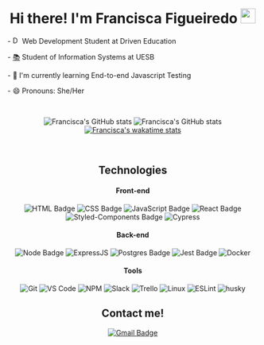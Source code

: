 <h1 align="center">Hi there! I'm Francisca Figueiredo <img src="https://emojis.slackmojis.com/emojis/images/1577982316/7421/typingcat.gif?1577982316" width="30"/></h1>

<div align="flex-start">
  
  <p>- <a href='https://www.driven.com.br/'><img width='15px' src='https://www.driven.com.br/wp-content/uploads/2021/07/logo-footer.svg' alt="Driven Education" /></a>  Web Development Student at Driven Education</p>
  <p>- <a href='http://www.uesb.br/' >📚</a> Student of Information Systems at UESB</p>
  <p>- 🧪 I'm currently learning End-to-end Javascript Testing</p>
  <p>- 😄 Pronouns: She/Her</p>

</div>

<br>

<div align="center">

  ![Francisca's GitHub stats](https://github-readme-stats.vercel.app/api?username=FranciscaFigueiredo&show_icons=true&theme=radical&count_private=true&hide=stars,issues)
  ![Francisca's GitHub stats](https://github-readme-stats.vercel.app/api/top-langs/?username=FranciscaFigueiredo&show_icons=true&layout=compact&theme=radical)
  [![Francisca's wakatime stats](https://github-readme-stats.vercel.app/api/wakatime?username=FranciscaFigueiredo&layout=compact&theme=radical)](https://wakatime.com/@FranciscaFigueiredo)

  

</div>

<br>

<div align="center">

## Technologies 

#### **Front-end**

![HTML Badge](https://img.shields.io/badge/HTML5-E34F26?style=for-the-badge&logo=html5&logoColor=white)
![CSS Badge](https://img.shields.io/badge/CSS3-1572B6?style=for-the-badge&logo=css3&logoColor=white)
![JavaScript Badge](https://img.shields.io/badge/JavaScript-323330?style=for-the-badge&logo=javascript&logoColor=F7DF1E)
![React Badge](https://img.shields.io/badge/React-20232A?style=for-the-badge&logo=react&logoColor=61DAFB)
![Styled-Components Badge](https://img.shields.io/badge/styled--components-DB7093?style=for-the-badge&logo=styled-components&logoColor=white)
![Cypress](https://img.shields.io/badge/Cypress-17202C?style=for-the-badge&logo=cypress&logoColor=white)

#### **Back-end**

![Node Badge](https://img.shields.io/badge/Node.js-339933?style=for-the-badge&logo=nodedotjs&logoColor=white)
![ExpressJS](https://img.shields.io/badge/Express.js-000000?style=for-the-badge&logo=express&logoColor=white)
![Postgres Badge](https://img.shields.io/badge/PostgreSQL-316192?style=for-the-badge&logo=postgresql&logoColor=white)
![Jest Badge](https://img.shields.io/badge/Jest-C21325?style=for-the-badge&logo=jest&logoColor=white)
![Docker](https://img.shields.io/badge/Docker-000000?style=for-the-badge&logo=docker&logoColor=white)

#### **Tools**

![Git](https://img.shields.io/badge/Git-F05032?style=for-the-badge&logo=git&logoColor=white)
![VS Code](https://img.shields.io/badge/VS_Code-0078D4?style=for-the-badge&logo=visual%20studio%20code&logoColor=white)
![NPM](https://img.shields.io/badge/NPM-FFF?style=for-the-badge&logo=npm)
![Slack](https://img.shields.io/badge/Slack-4A154B?style=for-the-badge&logo=slack&logoColor=white)
![Trello](https://img.shields.io/badge/Trello-0079BF?style=for-the-badge&logo=trello&logoColor=white)
![Linux](https://img.shields.io/badge/Linux-4EAA25?style=for-the-badge&logo=linux&logoColor=white)
![ESLint](https://img.shields.io/badge/ESLint-7c7ce9?style=for-the-badge&logo=ESLint)
![husky](https://img.shields.io/badge/Husky-b0b0d5?style=for-the-badge)

  
  ## Contact me!
  
  [![Gmail Badge](https://img.shields.io/badge/Gmail-D14836?style=for-the-badge&logo=gmail&logoColor=white)](mailto:fraan928@gmail.com)
  
</div>
<!-- https://github.com/anuraghazra/github-readme-stats#themes -->

